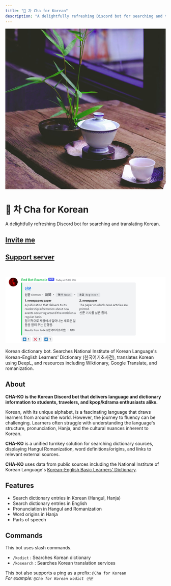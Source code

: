 ```yaml
---
title: "🍵 차 Cha for Korean"
description: "A delightfully refreshing Discord bot for searching and translating Korean."
---
```


<img src="./cha-sq.jpg" alt="Cha Series: A delightfully refreshing Discord bot" class="mb-2 h-24 rounded aspect-square" />

# 🍵 차 Cha for Korean

<p class="pt-0 mt-0 text-3xl">A delightfully refreshing Discord bot for searching and translating Korean.</p>

## [Invite me](https://thymedev.github.io/invite/chako)
## [Support server](https://thymedev.github.io/discord.html)

<br />

![A Korean dictionary entry for 신문 (sinmun, newspaper)](./kodict-example.png)

Korean dictionary bot. Searches National Institute of Korean Language's Korean-English Learners' Dictionary (한국어기초사전), translates Korean using DeepL, and resources including Wiktionary, Google Translate, and romanization.


## About

**CHA-KO is the Korean Discord bot that delivers language and dictionary information to students, travelers, and kpop/kdrama enthusiasts alike.**

Korean, with its unique alphabet, is a fascinating language that draws learners from around the world. However, the journey to fluency can be challenging. Learners often struggle with understanding the language's structure, pronunciation, Hanja, and the cultural nuances inherent to Korean.

**CHA-KO** is a unified turnkey solution for searching dictionary sources, displaying Hangul Romanization, word definitions/origins, and links to relevant external sources.

**CHA-KO** uses data from public sources including the National Institute of Korean Language's [Korean-English Basic Learners' Dictionary](https://krdict.korean.go.kr/mainAction).


## Features

- Search dictionary entries in Korean (Hangul, Hanja)
- Search dictionary entries in English
- Pronunciation in Hangul and Romanization
- Word origins in Hanja
- Parts of speech


## Commands

This bot uses slash commands.

- `/kodict` : Searches Korean dictionary
- `/kosearch` : Searches Korean translation services


This bot also supports a ping as a prefix: `@Cha for Korean `  
*For example: `@Cha for Korean kodict 신문`*
